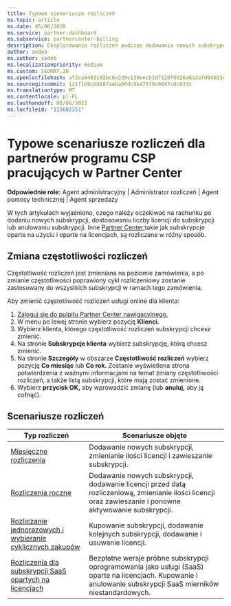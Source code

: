 ```yaml
---
title: Typowe scenariusze rozliczeń
ms.topic: article
ms.date: 05/06/2020
ms.service: partner-dashboard
ms.subservice: partnercenter-billing
description: Eksplorowanie rozliczeń podczas dodawania nowych subskrypcji, dopasowywania ilości licencji lub anulowania subskrypcji. Zobacz, czym różnią się subskrypcje oparte na użyciu i na licencjach.
author: sodeb
ms.author: sodeb
ms.localizationpriority: medium
ms.custom: SEOMAY.20
ms.openlocfilehash: af2ca8403192bc6a339c139eecb2d7120fd026a6a3a7d94033c4298177e808e8
ms.sourcegitcommit: 121f1b9cbd88faeba60dc9b475f9c0647cdc933c
ms.translationtype: MT
ms.contentlocale: pl-PL
ms.lasthandoff: 08/06/2021
ms.locfileid: "115682151"
---
```

# <a name="common-billing-scenarios-for-csp-program-partners-working-in-partner-center"></a>Typowe scenariusze rozliczeń dla partnerów programu CSP pracujących w Partner Center

**Odpowiednie role:** Agent administracyjny | Administrator rozliczeń | Agent pomocy technicznej | Agent sprzedaży

W tych artykułach wyjaśniono, czego należy oczekiwać na rachunku po dodaniu nowych subskrypcji, dostosowaniu liczby licencji do subskrypcji lub anulowaniu subskrypcji. Inne [Partner Center,](./billing-basics.md)takie jak subskrypcje oparte na użyciu i oparte na licencjach, są rozliczane w różny sposób.


## <a name="change-billing-frequency"></a>Zmiana częstotliwości rozliczeń

Częstotliwość rozliczeń jest zmieniana na poziomie zamówienia, a po zmianie częstotliwości poprawiony cykl rozliczeniowy zostanie zastosowany do wszystkich subskrypcji w ramach tego zamówienia. 

Aby zmienić częstotliwość rozliczeń usługi online dla klienta:

1. [Zaloguj się do pulpitu Partner Center nawigacyjnego.](https://partner.microsoft.com/dashboard/home)
2. W menu po lewej stronie wybierz pozycję **Klienci.**
3. Wybierz klienta, którego częstotliwość rozliczeń subskrypcji chcesz zmienić.
4. Na stronie **Subskrypcje klienta** wybierz subskrypcję, którą chcesz zmienić.
5. Na stronie **Szczegóły** w obszarze **Częstotliwość rozliczeń** wybierz pozycję **Co miesiąc** lub **Co rok.** Zostanie wyświetlona strona potwierdzenia z ważnymi informacjami na temat zmiany częstotliwości rozliczeń, a także listą subskrypcji, które mają zostać zmienione.
6. Wybierz **przycisk OK,** aby wprowadzić zmianę (lub **anuluj,** aby ją cofnąć).

## <a name="billing-scenarios"></a>Scenariusze rozliczeń

| Typ rozliczeń | Scenariusze objęte |
| --------------- | ----------------- |
| [Miesięczne rozliczenia](common-billing-scenarios-monthly.md) | Dodawanie nowych subskrypcji, zmienianie ilości licencji i zawieszanie subskrypcji. |
| [Rozliczenia roczne](common-billing-scenarios-annual.md) | Dodawanie nowych subskrypcji, dodawanie licencji przed datą rozliczeniową, zmienianie ilości licencji oraz zawieszanie i ponowne aktywowanie subskrypcji. |
| [Rozliczanie jednorazowych i wybieranie cyklicznych zakupów](common-billing-scenarios-onetime-recurring.md) | Kupowanie subskrypcji, dodawanie kolejnych subskrypcji, dodawanie i usuwanie licencji. |
| [Rozliczenia dla subskrypcji SaaS opartych na licencjach](common-billing-scenarios-saas.md) | Bezpłatne wersje próbne subskrypcji oprogramowania jako usługi (SaaS) oparte na licencjach. Kupowanie i anulowanie subskrypcji SaaS mierników niestandardowych. |